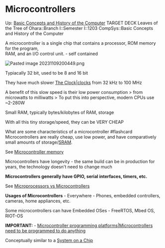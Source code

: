 # Microcontrollers

Up: [Basic Concepts and History of the Computer](basic_concepts_and_history_of_the_computer)
TARGET DECK
Leaves of the Tree of Ohara::Branch I::Semester I::1203 CompSys::Basic Concepts and History of the Computer

A microcontroller is a single chip that contains a processor, ROM memory for the program,  
RAM, and an I/O control unit. - self contained

![Pasted image 20231109200449.png](pasted_image_20231109200449.png)

Typiacally 32 bit, used to be 8 and 16 bit

They have much slower [The Clock|clocks](the_clock|clocks) from 32 kHz to 100 MHz

A benefit of this slow speed is their low power consumption
	> from microwatts to milliwatts
	> To put this into perspective, modern CPUs use ~2-280W

Small RAM, typically bytes/kilobytes of RAM, storage

With all this tiny storage/speed, they can be VERY CHEAP

What are some characteristics of a microcontroller #flashcard 
Microcontrollers are really cheap, use low power, and have comparatively small amounts of storage/[SRAM](sram).
<!--ID: 1701371854402-->


See [Microcontroller memory](microcontroller_memory)

Microcontrollers have longevity - the same build can be in production for years, the technology doesn't need to change much

**Microcontrollers generally have GPIO, serial interfaces, timers, etc.**

See [Microprocessors vs Microcontrollers](microprocessors_vs_microcontrollers)

**Usages of Microcontrollers** - Everywhere - Phones, embedded controllers, cameras, home appliances, etc.

Some microcontrollers can have Embedded OSes - FreeRTOS, Mbed OS, RIOT-OS

**IMPORTANT:** - [Microcontroller programming platforms|Microcontrollers need to be programmed to do anything](microcontroller_programming_platforms|microcontrollers_need_to_be_programmed_to_do_anything)

Conceptually similar to a [System on a Chip](system_on_a_chip)